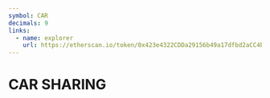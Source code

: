 ```yaml
---
symbol: CAR
decimals: 9
links:
  - name: explorer
    url: https://etherscan.io/token/0x423e4322CDDa29156b49a17dfbd2aCC4b280600D
---
```


# CAR SHARING

